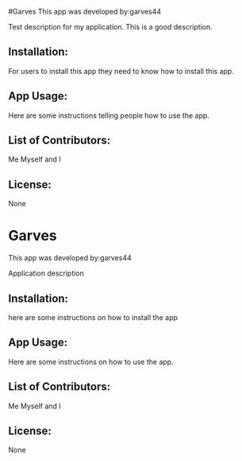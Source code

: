 #Garves
This app was developed by:garves44
 
Test description for my application. This is a good description. 
## Installation:
For users to install this app they need to know how to install this app.
## App Usage:
Here are some instructions telling people how to use the app.
## List of Contributors:
Me Myself and I
## License:
None
# Garves
This app was developed by:garves44
 
Application description 
## Installation:
here are some instructions on how to install the app
## App Usage:
Here are some instructions on how to use the app.
## List of Contributors:
Me Myself and I
## License:
None
